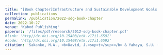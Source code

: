 ```yaml
---
title: "[Book Chapter]Infrastructure and Sustainable Development Goals (SDGs) in Nigeria"
collection: publications
permalink: /publication/2022-sdg-book-chapter
date: 2022-10-27
venue: 'Kabod Publishing'
paperurl: '/files/pdf/research/2012-sdg-book-chapter.pdf'
#link: 'http//dx.doi.org/10.15408/etk.v17i1.6592'
#code: 'http//dx.doi.org/10.15408/etk.v17i1.6592'
citation: 'Sakanko, M.A., <b>David, J.<sup>†</sup></b> & Yahaya, S.U. (2022). &quot;Infrastructure and Sustainable Development Goals (SDGs) in Nigeria&quot. W.O. Ugwuoke, & A.E. Adegoriola (Eds.), <i>Fiscal federalism and infrastructural development in Nigeria</i> (pp. 147-159). Kabod Publishing.'
---
```

